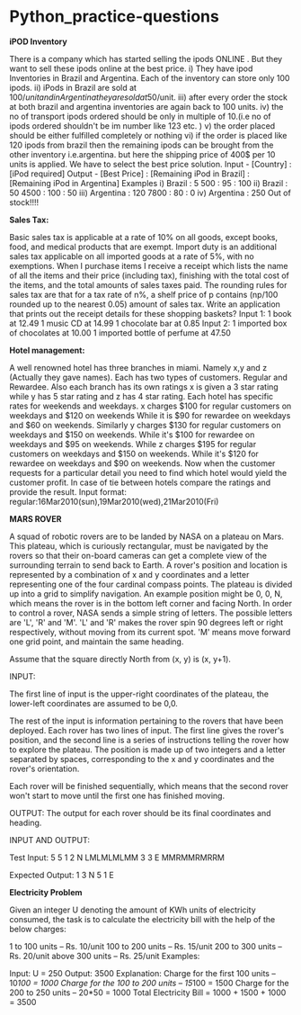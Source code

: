 # Python_practice-questions

**iPOD Inventory**

There is a company which has started selling the ipods ONLINE . But they want to sell these ipods online at the best price.
i) They have ipod Inventories in Brazil and Argentina. Each of the inventory can store only 100 ipods.
ii) iPods in Brazil are sold at 100$/unit and in Argentina they are sold at 50$/unit.
iii) after every order the stock at both brazil and argentina inventories are again back to 100 units.
iv) the no of transport ipods ordered should be only in multiple of 10.(i.e no of ipods ordered shouldn't be im number like 123 etc. )
v) the order placed should be either fulfilled completely or nothing
vi) if the order is placed like 120 ipods from brazil then the remaining ipods can be brought from the other inventory i.e.argentina. but here the shipping price of 400$ per 10 units is applied.
We have to select the best price solution.
Input - [Country] : [iPod required]
Output - [Best Price] : [Remaining iPod in Brazil] : [Remaining iPod in Argentina]
Examples
i) Brazil : 5
500 : 95 : 100
ii) Brazil : 50
4500 : 100 : 50
iii) Argentina : 120
7800 : 80 : 0
iv) Argentina : 250
Out of stock!!!!

**Sales Tax:**

Basic sales tax is applicable at a rate of 10% on all goods, except books, food, and medical products that are exempt. Import duty is an additional sales tax applicable on all imported goods at a rate of 5%, with no exemptions.
When I purchase items I receive a receipt which lists the name of all the items and their price (including tax), finishing with the total cost of the items, and the total amounts
of sales taxes paid. The rounding rules for sales tax are that for a tax rate of n%,
a shelf price of p contains (np/100 rounded up to the nearest 0.05) amount of sales tax.
Write an application that prints out the receipt details for these shopping baskets?
Input 1:
1 book at 12.49
1 music CD at 14.99
1 chocolate bar at 0.85
Input 2:
1 imported box of chocolates at 10.00
1 imported bottle of perfume at 47.50

**Hotel management:**

A well renowned hotel has three branches in miami. Namely x,y and z (Actually they gave names). Each has two types of customers. Regular and Rewardee. Also each branch has its own ratings x is given a 3 star rating while y has 5 star rating and z has 4 star rating. Each hotel has specific rates for weekends and weekdays. x charges $100 for regular customers on weekdays and $120 on weekends While it is $90 for rewardee on weekdays  and $60 on weekends. Similarly y charges $130 for regular customers on weekdays and $150 on weekends. While it's $100 for rewardee on weekdays and $95 on weekends. While z charges $195 for regular customers on weekdays and $150 on weekends. While it's $120 for rewardee on weekdays and $90 on weekends.
Now when the customer requests for a particular detail you need to find which hotel would yield the customer profit.
In case of tie between hotels compare the ratings and provide the result.
Input format: regular:16Mar2010(sun),19Mar2010(wed),21Mar2010(Fri)

**MARS ROVER**

A squad of robotic rovers are to be landed by NASA on a plateau on Mars. This plateau, which is curiously rectangular, must be navigated by the rovers so that their on-board cameras can get a complete view of the surrounding terrain to send back to Earth. 
          A rover's position and location is represented by a combination of x and y coordinates and a letter representing one of the four cardinal compass points. The plateau is divided up into a grid to simplify navigation. An example position might be 0, 0, N, which means the rover is in the bottom left corner and facing North.
          In order to control a rover, NASA sends a simple string of letters. The possible letters are 'L', 'R' and 'M'. 'L' and 'R' makes the rover spin 90 degrees left or right respectively, without moving from its current spot. 'M' means move forward one grid point, and maintain the same heading.

Assume that the square directly North from (x, y) is (x, y+1).

INPUT:

The first line of input is the upper-right coordinates of the plateau, the lower-left coordinates are assumed to be 0,0.

The rest of the input is information pertaining to the rovers that have been deployed. Each rover has two lines of input. The first line gives the rover's position, and the second line is a series of instructions telling the rover how to explore the plateau.
The position is made up of two integers and a letter separated by spaces, corresponding to the x and y coordinates and the rover's orientation.

Each rover will be finished sequentially, which means that the second rover won't start to move until the first one has finished moving.

OUTPUT:
The output for each rover should be its final coordinates and heading.

INPUT AND OUTPUT:

Test Input:
5 5
1 2 N
LMLMLMLMM
3 3 E
MMRMMRMRRM

Expected Output:
1 3 N
5 1 E


**Electricity Problem**

Given an integer U denoting the amount of KWh units of electricity consumed, the task is to calculate the electricity bill with the help of the below charges: 
 

1 to 100 units – Rs. 10/unit
100 to 200 units – Rs. 15/unit
200 to 300 units – Rs. 20/unit
above 300 units – Rs. 25/unit
Examples: 
 
Input: U = 250 
Output: 3500 
Explanation: 
Charge for the first 100 units – 10*100 = 1000 
Charge for the 100 to 200 units – 15*100 = 1500 
Charge for the 200 to 250 units – 20*50 = 1000 
Total Electricity Bill = 1000 + 1500 + 1000 = 3500





